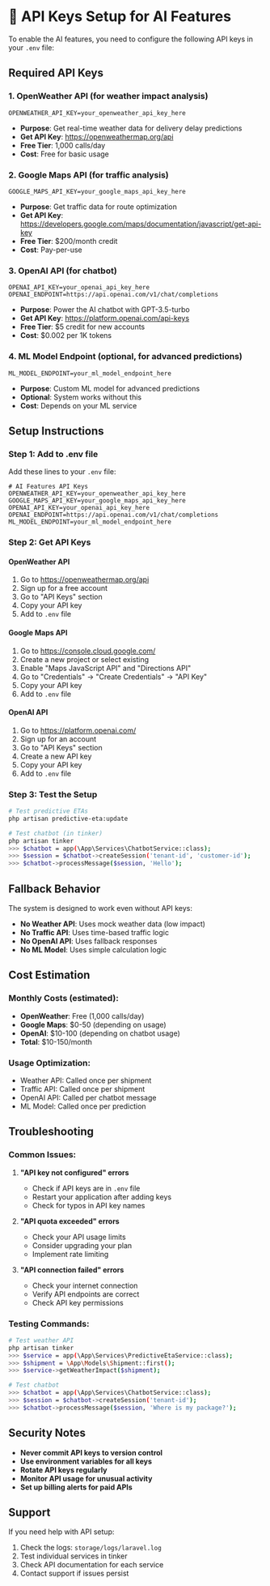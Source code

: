 # 🔑 API Keys Setup for AI Features

To enable the AI features, you need to configure the following API keys in your `.env` file:

## Required API Keys

### 1. **OpenWeather API** (for weather impact analysis)
```env
OPENWEATHER_API_KEY=your_openweather_api_key_here
```
- **Purpose**: Get real-time weather data for delivery delay predictions
- **Get API Key**: https://openweathermap.org/api
- **Free Tier**: 1,000 calls/day
- **Cost**: Free for basic usage

### 2. **Google Maps API** (for traffic analysis)
```env
GOOGLE_MAPS_API_KEY=your_google_maps_api_key_here
```
- **Purpose**: Get traffic data for route optimization
- **Get API Key**: https://developers.google.com/maps/documentation/javascript/get-api-key
- **Free Tier**: $200/month credit
- **Cost**: Pay-per-use

### 3. **OpenAI API** (for chatbot)
```env
OPENAI_API_KEY=your_openai_api_key_here
OPENAI_ENDPOINT=https://api.openai.com/v1/chat/completions
```
- **Purpose**: Power the AI chatbot with GPT-3.5-turbo
- **Get API Key**: https://platform.openai.com/api-keys
- **Free Tier**: $5 credit for new accounts
- **Cost**: $0.002 per 1K tokens

### 4. **ML Model Endpoint** (optional, for advanced predictions)
```env
ML_MODEL_ENDPOINT=your_ml_model_endpoint_here
```
- **Purpose**: Custom ML model for advanced predictions
- **Optional**: System works without this
- **Cost**: Depends on your ML service

## Setup Instructions

### Step 1: Add to .env file
Add these lines to your `.env` file:

```env
# AI Features API Keys
OPENWEATHER_API_KEY=your_openweather_api_key_here
GOOGLE_MAPS_API_KEY=your_google_maps_api_key_here
OPENAI_API_KEY=your_openai_api_key_here
OPENAI_ENDPOINT=https://api.openai.com/v1/chat/completions
ML_MODEL_ENDPOINT=your_ml_model_endpoint_here
```

### Step 2: Get API Keys

#### OpenWeather API
1. Go to https://openweathermap.org/api
2. Sign up for a free account
3. Go to "API Keys" section
4. Copy your API key
5. Add to `.env` file

#### Google Maps API
1. Go to https://console.cloud.google.com/
2. Create a new project or select existing
3. Enable "Maps JavaScript API" and "Directions API"
4. Go to "Credentials" → "Create Credentials" → "API Key"
5. Copy your API key
6. Add to `.env` file

#### OpenAI API
1. Go to https://platform.openai.com/
2. Sign up for an account
3. Go to "API Keys" section
4. Create a new API key
5. Copy your API key
6. Add to `.env` file

### Step 3: Test the Setup
```bash
# Test predictive ETAs
php artisan predictive-eta:update

# Test chatbot (in tinker)
php artisan tinker
>>> $chatbot = app(\App\Services\ChatbotService::class);
>>> $session = $chatbot->createSession('tenant-id', 'customer-id');
>>> $chatbot->processMessage($session, 'Hello');
```

## Fallback Behavior

The system is designed to work even without API keys:

- **No Weather API**: Uses mock weather data (low impact)
- **No Traffic API**: Uses time-based traffic logic
- **No OpenAI API**: Uses fallback responses
- **No ML Model**: Uses simple calculation logic

## Cost Estimation

### Monthly Costs (estimated):
- **OpenWeather**: Free (1,000 calls/day)
- **Google Maps**: $0-50 (depending on usage)
- **OpenAI**: $10-100 (depending on chatbot usage)
- **Total**: $10-150/month

### Usage Optimization:
- Weather API: Called once per shipment
- Traffic API: Called once per shipment
- OpenAI API: Called per chatbot message
- ML Model: Called once per prediction

## Troubleshooting

### Common Issues:

1. **"API key not configured" errors**
   - Check if API keys are in `.env` file
   - Restart your application after adding keys
   - Check for typos in API key names

2. **"API quota exceeded" errors**
   - Check your API usage limits
   - Consider upgrading your plan
   - Implement rate limiting

3. **"API connection failed" errors**
   - Check your internet connection
   - Verify API endpoints are correct
   - Check API key permissions

### Testing Commands:
```bash
# Test weather API
php artisan tinker
>>> $service = app(\App\Services\PredictiveEtaService::class);
>>> $shipment = \App\Models\Shipment::first();
>>> $service->getWeatherImpact($shipment);

# Test chatbot
>>> $chatbot = app(\App\Services\ChatbotService::class);
>>> $session = $chatbot->createSession('tenant-id');
>>> $chatbot->processMessage($session, 'Where is my package?');
```

## Security Notes

- **Never commit API keys to version control**
- **Use environment variables for all keys**
- **Rotate API keys regularly**
- **Monitor API usage for unusual activity**
- **Set up billing alerts for paid APIs**

## Support

If you need help with API setup:
1. Check the logs: `storage/logs/laravel.log`
2. Test individual services in tinker
3. Check API documentation for each service
4. Contact support if issues persist
